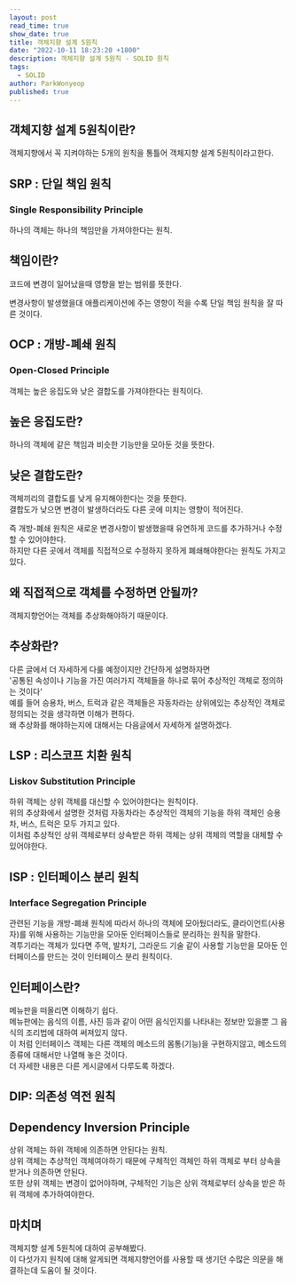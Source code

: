 ```yaml
---
layout: post
read_time: true
show_date: true
title: 객체지향 설계 5원칙
date: "2022-10-11 18:23:20 +1800"
description: 객체지향 설계 5원칙 - SOLID 원칙
tags:
  - SOLID
author: ParkWonyeop
published: true
---
```


## 객체지향 설계 5원칙이란?

객체지향에서 꼭 지켜야하는 5개의 원칙을 통틀어 객체지향 설계 5원칙이라고한다.

## SRP : 단일 책임 원칙

### Single Responsibility Principle

하나의 객체는 하나의 책임만을 가져야한다는 원칙.

## 책임이란?

코드에 변경이 일어났을때 영향을 받는 범위를 뜻한다.

변경사항이 발생했을대 애플리케이션에 주는 영향이 적을 수록 단일 책임 원칙을 잘 따른 것이다.

## OCP : 개방-폐쇄 원칙

### Open-Closed Principle

객체는 높은 응집도와 낮은 결합도를 가져야한다는 원칙이다.

## 높은 응집도란?

하나의 객체에 같은 책임과 비슷한 기능만을 모아둔 것을 뜻한다.

## 낮은 결합도란?

객체끼리의 결합도를 낮게 유지해야한다는 것을 뜻한다.  
결합도가 낮으면 변경이 발생하더라도 다른 곳에 미치는 영향이 적어진다.

즉 개방-폐쇄 원칙은 새로운 변경사항이 발생했을때 유연하게 코드를 추가하거나 수정할 수 있어야한다.  
하지만 다른 곳에서 객체를 직접적으로 수정하지 못하게 폐쇄해야한다는 원칙도 가지고있다.

## 왜 직접적으로 객체를 수정하면 안될까?

객체지향언어는 객체를 추상화해야하기 때문이다.

## 추상화란?

다른 글에서 더 자세하게 다룰 예정이지만 간단하게 설명하자면  
'공통된 속성이나 기능을 가진 여러가지 객체들을 하나로 묶어 추상적인 객체로 정의하는 것이다'  
예를 들어 승용차, 버스, 트럭과 같은 객체들은 자동차라는 상위에있는 추상적인 객체로 정의되는 것을 생각하면 이해가 편하다.  
왜 추상화를 해야하는지에 대해서는 다음글에서 자세하게 설명하겠다.

## LSP : 리스코프 치환 원칙

### Liskov Substitution Principle

하위 객체는 상위 객체를 대신할 수 있어야한다는 원칙이다.  
위의 추상화에서 설명한 것처럼 자동차라는 추상적인 객체의 기능을 하위 객체인 승용차, 버스, 트럭은 모두 가지고 있다.  
이처럼 추상적인 상위 객체로부터 상속받은 하위 객체는 상위 객체의 역할을 대체할 수 있어야한다.

## ISP : 인터페이스 분리 원칙

### Interface Segregation Principle

관련된 기능을 개방-폐쇄 원칙에 따라서 하나의 객체에 모아뒀더라도, 클라이언트(사용자)를 위해 사용하는 기능만을 모아둔 인터페이스들로 분리하는 원칙을 말한다.  
격투기라는 객체가 있다면 주먹, 발차기, 그라운드 기술 같이 사용할 기능만을 모아둔 인터페이스를 만드는 것이 인터페이스 분리 원칙이다.

## 인터페이스란?

메뉴판을 떠올리면 이해하기 쉽다.  
메뉴판에는 음식의 이름, 사진 등과 같이 어떤 음식인지를 나타내는 정보만 있을뿐 그 음식의 조리법에 대하여 써져있지 않다.  
이 처럼 인터페이스 객체는 다른 객체의 메소드의 몸통(기능)을 구현하지않고, 메소드의 종류에 대해서만 나열해 놓은 것이다.  
더 자세한 내용은 다른 게시글에서 다루도록 하겠다.

## DIP: 의존성 역전 원칙

## Dependency Inversion Principle

상위 객체는 하위 객체에 의존하면 안된다는 원칙.  
상위 객체는 추상적인 객체여야하기 때문에 구체적인 객체인 하위 객체로 부터 상속을 받거나 의존하면 안된다.  
또한 상위 객체는 변경이 없어야하며, 구체적인 기능은 상위 객체로부터 상속을 받은 하위 객체에 추가하여야한다.

## 마치며

객체지향 설계 5원칙에 대하여 공부해봤다.  
이 다섯가지 원칙에 대해 알게되면 객체지향언어를 사용할 때 생기던 수많은 의문을 해결하는데 도움이 될 것이다.
